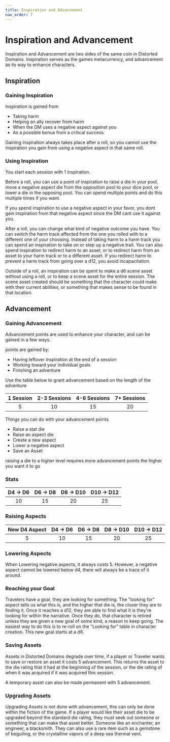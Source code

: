 ```yaml
---
title: Inspiration and Advancement
nav_order: 7
---
```

<script>
if (window.matchMedia && window.matchMedia('(prefers-color-scheme: dark)').matches) {
    jtd.setTheme('dark')
}
</script>
# Inspiration and Advancement

Inspiration and Advancement are two sides of the same coin in Distorted Domains. Inspiration serves as the games metacurrency, and advancement as its way to enhance characters. 

## Inspiration

### Gaining Inspiration

Inspiration is gained from
- Taking harm
- Helping an ally recover from harm
- When the DM uses a negative aspect against you
- As a possible bonus from a critical success

Gaining inspiration always takes place after a roll, so you cannot use the inspiration you gain from using a negative aspect in that same roll.

### Using Inspiration

You start each session with 1 inspiration. 

Before a roll, you can use a point of inspiration to raise a die in your pool, move a negative aspect die from the opposition pool to your dice pool, or lower a die in the opposing pool. You can spend multiple points and do this multiple times if you want.

If you spend inspiration to use a negative aspect in your favor, you dont gain inspiration from that negative aspect since the DM cant use it against you.

After a roll, you can change what kind of negative outcome you have. You can switch the harm track affected from the one you rolled with to a different one of your choosing. Instead of taking harm to a harm track you can spend an inspiration to take on or step up a negative trait. You can also spend inspiration to redirect harm to an asset, or to redirect harm from an asset to your harm track or to a different asset. If you redirect harm to prevent a harm track from going over a d12, you avoid incapacitation.

Outside of a roll, an inspiration can be spent to make a d6 scene asset without using a roll, or to keep a scene asset for the entire session. The scene asset created should be something that the character could make with their current abilities, or something that makes sense to be found in that location.

## Advancement

### Gaining Advancement

Advancement points are used to enhance your character, and can be gained in a few ways.

points are gained by:
- Having leftover inspiration at the end of a session
- Working toward your individual goals
- Finishing an adventure

Use the table below to grant advancement based on the length of the adventure

1 Session | 2-3 Sessions | 4-6 Sessions | 7+ Sessions
:-------: | :----------: | :----------: | :---------:
5         | 10           | 15           | 20


Things you can do with your advancement points
- Raise a stat die
- Raise an aspect die
- Create a new aspect
- Lower a negative aspect
- Save an Asset

raising a die to a higher level requires more advancement points the higher you want it to go

### Stats

 D4 -> D6 | D6 -> D8 | D8 -> D10 | D10 -> D12
 :------: | :------: | :-------: | :--------:
 10       | 15       | 20        | 25

### Raising Aspects

New D4 Aspect | D4 -> D6 | D6 -> D8 | D8 -> D10 | D10 -> D12
:-----------: | :------: | :------: | :-------: | :--------:
5             | 10       | 15       | 20        | 25

### Lowering Aspects

When Lowering negative aspects, it always costs 5. However, a negative aspect cannot be lowered below d4, there will always be a trace of it around.

### Reaching your Goal

Travelers have a goal, they are looking for something. The "looking for" aspect tells us what this is, and the higher that die is, the closer they are to finding it. Once it reaches a d12, they are able to find what it is they're looking for within the narrative. Once they do, that character is retired unless they are given a new goal of some kind, a reason to keep going. The easiest way to do this is to re-roll on the "Looking for" table in character creation. This new goal starts at a d6.


### Saving Assets

Assets in Distorted Domains degrade over time, if a player or Traveler wants to save or restore an asset it costs 5 advancement. This returns the asset to the die rating that it had at the beginning of the session, or the die rating of when it was acquired if it was acquired this session.

A temporary asset can also be made permanent with 5 advancement.

### Upgrading Assets

Upgrading Assets is not done with advancement, this can only be done within the fiction of the game. If a player would like their asset die to be upgraded beyond the standard die rating, they must seek out someone or something that can make that asset better. Someone like an enchanter, an engineer, a blacksmith. They can also use a rare item such as a gemstone of beguiling, or the crystalline vapors of a deep sea thermal vent.

